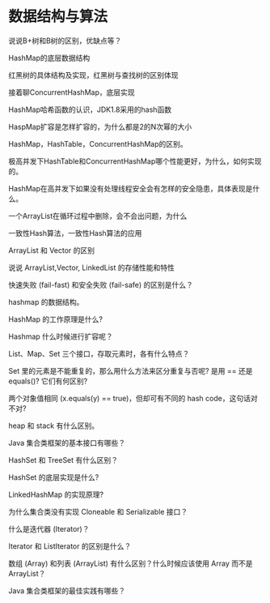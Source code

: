 # 数据结构与算法

说说B+树和B树的区别，优缺点等？

HashMap的底层数据结构

红黑树的具体结构及实现，红黑树与查找树的区别体现

接着聊ConcurrentHashMap，底层实现

HashMap哈希函数的认识，JDK1.8采用的hash函数

HaspMap扩容是怎样扩容的，为什么都是2的N次幂的大小

HashMap，HashTable，ConcurrentHashMap的区别。

极高并发下HashTable和ConcurrentHashMap哪个性能更好，为什么，如何实现的。

HashMap在高并发下如果没有处理线程安全会有怎样的安全隐患，具体表现是什么。

一个ArrayList在循环过程中删除，会不会出问题，为什么

一致性Hash算法，一致性Hash算法的应用

ArrayList 和 Vector 的区别

说说 ArrayList,Vector, LinkedList 的存储性能和特性

快速失败 (fail-fast) 和安全失败 (fail-safe) 的区别是什么？

hashmap 的数据结构。

HashMap 的工作原理是什么?

Hashmap 什么时候进行扩容呢？

List、Map、Set 三个接口，存取元素时，各有什么特点？

Set 里的元素是不能重复的，那么用什么方法来区分重复与否呢? 是用 == 还是 equals()? 它们有何区别?

两个对象值相同 (x.equals(y) == true)，但却可有不同的 hash code，这句话对不对?

heap 和 stack 有什么区别。

Java 集合类框架的基本接口有哪些？

HashSet 和 TreeSet 有什么区别？

HashSet 的底层实现是什么?

LinkedHashMap 的实现原理?

为什么集合类没有实现 Cloneable 和 Serializable 接口？

什么是迭代器 (Iterator)？

Iterator 和 ListIterator 的区别是什么？

数组 (Array) 和列表 (ArrayList) 有什么区别？什么时候应该使用 Array 而不是 ArrayList？

Java 集合类框架的最佳实践有哪些？




